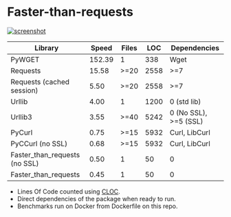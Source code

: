 # Faster-than-requests

[![screenshot](https://source.unsplash.com/eH_ftJYhaTY/800x402)](https://youtu.be/QiKwnlyhKrk?t=5)

| Library                       | Speed  | Files | LOC  | Dependencies          |
|-------------------------------|--------|-------|------|-----------------------|
| PyWGET                        | 152.39 | 1     | 338  | Wget                  |
| Requests                      | 15.58  | >=20  | 2558 | >=7                   |
| Requests (cached session)     |  5.50  | >=20  | 2558 | >=7                   |
| Urllib                        |  4.00  | 1     | 1200 | 0 (std lib)           |
| Urllib3                       |  3.55  | >=40  | 5242 | 0 (No SSL), >=5 (SSL) |
| PyCurl                        |  0.75  | >=15  | 5932 | Curl, LibCurl         |
| PyCCurl (no SSL)              |  0.68  | >=15  | 5932 | Curl, LibCurl         |
| Faster_than_requests (no SSL) |  0.50  | 1     | 50   | 0                     |
| Faster_than_requests          |  0.45  | 1     | 50   | 0                     |

- Lines Of Code counted using [CLOC](https://github.com/AlDanial/cloc).
- Direct dependencies of the package when ready to run.
- Benchmarks run on Docker from Dockerfile on this repo.
